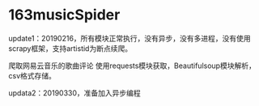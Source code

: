 # 163musicSpider
update1：20190216，所有模块正常执行，没有异步，没有多进程，没有使用scrapy框架，支持artistid为断点续爬。

爬取网易云音乐的歌曲评论
使用requests模块获取，Beautifulsoup模块解析，csv格式存储。

updata2：20190330，准备加入异步编程
